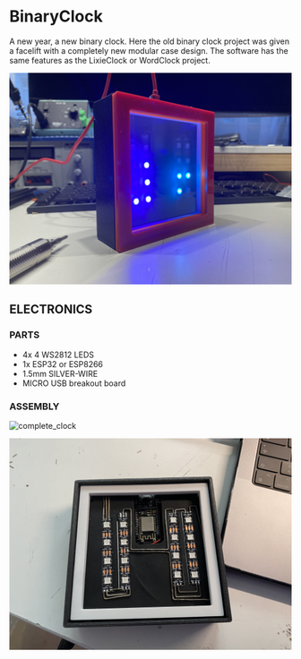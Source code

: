 # BinaryClock

A new year, a new binary clock. Here the old binary clock project was given a facelift with a completely new modular case design. 
The software has the same features as the LixieClock or WordClock project.


![complete_clock](./documentation/images/2023-03-08_17.32.06.jpg)





## ELECTRONICS

### PARTS

* 4x 4 WS2812 LEDS
* 1x ESP32 or ESP8266
* 1.5mm SILVER-WIRE
* MICRO USB breakout board

### ASSEMBLY

![complete_clock](./documentation/images/Bildschirmfoto_2023-03-09_um_22.56.54.png)


![complete_clock](./documentation/images/2023-03-08_14.04.34.jpg)
